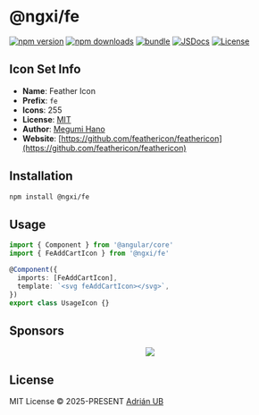 # @ngxi/fe

[![npm version][npm-version-src]][npm-version-href]
[![npm downloads][npm-downloads-src]][npm-downloads-href]
[![bundle][bundle-src]][bundle-href]
[![JSDocs][jsdocs-src]][jsdocs-href]
[![License][license-src]][license-href]

## Icon Set Info

- **Name**: Feather Icon
- **Prefix**: `fe`
- **Icons**: 255
- **License**: [MIT](https://github.com/feathericon/feathericon/blob/master/LICENSE)
- **Author**: [Megumi Hano](https://github.com/feathericon/feathericon)
- **Website**: [https://github.com/feathericon/feathericon](https://github.com/feathericon/feathericon)

## Installation

```sh
npm install @ngxi/fe
```

## Usage

```ts
import { Component } from '@angular/core'
import { FeAddCartIcon } from '@ngxi/fe'

@Component({
  imports: [FeAddCartIcon],
  template: `<svg feAddCartIcon></svg>`,
})
export class UsageIcon {}
```

## Sponsors

<p align="center">
  <a href="https://cdn.jsdelivr.net/gh/adrian-ub/static/sponsors.svg">
    <img src='https://cdn.jsdelivr.net/gh/adrian-ub/static/sponsors.svg'/>
  </a>
</p>

## License

MIT License © 2025-PRESENT [Adrián UB](https://github.com/adrian-ub)

<!-- Badges -->

[npm-version-src]: https://img.shields.io/npm/v/@ngxi/fe?style=flat&colorA=080f12&colorB=1fa669
[npm-version-href]: https://npmjs.com/package/@ngxi/fe
[npm-downloads-src]: https://img.shields.io/npm/dm/@ngxi/fe?style=flat&colorA=080f12&colorB=1fa669
[npm-downloads-href]: https://npmjs.com/package/@ngxi/fe
[bundle-src]: https://img.shields.io/bundlephobia/minzip/@ngxi/fe?style=flat&colorA=080f12&colorB=1fa669&label=minzip
[bundle-href]: https://bundlephobia.com/result?p=@ngxi/fe
[license-src]: https://img.shields.io/npm/l/@ngxi/fe?style=flat&colorA=080f12&colorB=1fa669
[license-href]: https://github.com/adrian-ub/ngxi/blob/main/LICENSE
[jsdocs-src]: https://img.shields.io/badge/jsdocs-reference-080f12?style=flat&colorA=080f12&colorB=1fa669
[jsdocs-href]: https://www.jsdocs.io/package/@ngxi/fe
